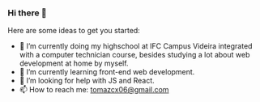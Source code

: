 ### Hi there 👋

Here are some ideas to get you started:

- 🔭 I’m currently doing my highschool at IFC Campus Videira integrated with a computer technician course, besides studying a lot about web development at home by myself.
- 🌱 I’m currently learning front-end web development.
- 🤔 I’m looking for help with JS and React.
- 📫 How to reach me: tomazcx06@gmail.com
